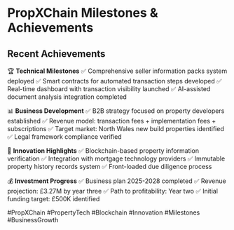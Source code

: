 # PropXChain Milestones & Achievements

## Recent Achievements

🏆 **Technical Milestones**
✅ Comprehensive seller information packs system deployed
✅ Smart contracts for automated transaction steps developed
✅ Real-time dashboard with transaction visibility launched
✅ AI-assisted document analysis integration completed

📊 **Business Development**
✅ B2B strategy focused on property developers established
✅ Revenue model: transaction fees + implementation fees + subscriptions
✅ Target market: North Wales new build properties identified
✅ Legal framework compliance verified

🔬 **Innovation Highlights**
✅ Blockchain-based property information verification
✅ Integration with mortgage technology providers
✅ Immutable property history records system
✅ Front-loaded due diligence process

💰 **Investment Progress**
✅ Business plan 2025-2028 completed
✅ Revenue projection: £3.27M by year three
✅ Path to profitability: Year two
✅ Initial funding target: £500K identified

#PropXChain #PropertyTech #Blockchain #Innovation #Milestones #BusinessGrowth
